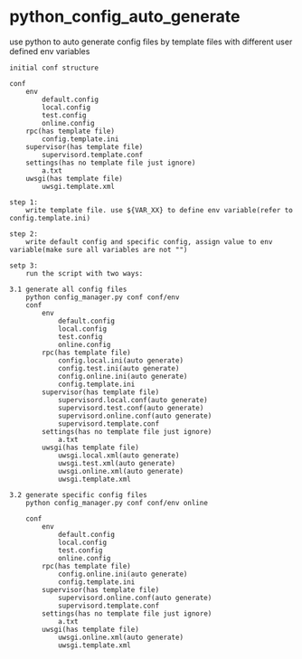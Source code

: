 # python_config_auto_generate
use python to auto generate config files by template files with different user defined env variables

    initial conf structure

    conf
        env
            default.config
            local.config
            test.config
            online.config
        rpc(has template file)
            config.template.ini
        supervisor(has template file)
            supervisord.template.conf
        settings(has no template file just ignore)
            a.txt
        uwsgi(has template file)
            uwsgi.template.xml

    step 1:
        write template file. use ${VAR_XX} to define env variable(refer to config.template.ini)

    step 2:
        write default config and specific config, assign value to env variable(make sure all variables are not "")

    setp 3:
        run the script with two ways:

    3.1 generate all config files
        python config_manager.py conf conf/env
        conf
            env
                default.config
                local.config
                test.config
                online.config
            rpc(has template file)
                config.local.ini(auto generate)
                config.test.ini(auto generate)
                config.online.ini(auto generate)
                config.template.ini
            supervisor(has template file)
                supervisord.local.conf(auto generate)
                supervisord.test.conf(auto generate)
                supervisord.online.conf(auto generate)
                supervisord.template.conf
            settings(has no template file just ignore)
                a.txt
            uwsgi(has template file)
                uwsgi.local.xml(auto generate)
                uwsgi.test.xml(auto generate)
                uwsgi.online.xml(auto generate)
                uwsgi.template.xml

    3.2 generate specific config files
        python config_manager.py conf conf/env online

        conf
            env
                default.config
                local.config
                test.config
                online.config
            rpc(has template file)
                config.online.ini(auto generate)
                config.template.ini
            supervisor(has template file)
                supervisord.online.conf(auto generate)
                supervisord.template.conf
            settings(has no template file just ignore)
                a.txt
            uwsgi(has template file)
                uwsgi.online.xml(auto generate)
                uwsgi.template.xml
